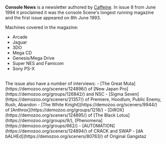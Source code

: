 **Console News** is a newsletter authored by [Caffeine](https://demozoo.org/sceners/91101/). In issue 8 from June 1994 it proclaimed it was the console Scene's longest running magazine and the first issue appeared on 8th June 1993.

Machines covered in the magazine:
- Arcade
- Jaguar
- 3DO
- Mega CD
- Genesis/Mega Drive
- Super NES and Famicom
- Sony PS-X

<br>
The issue also have a number of interviews:
- [The Great Muta](https://demozoo.org/sceners/124896/) of [New Japan Pro](https://demozoo.org/groups/126842/) and NSC
- [Sigma Seven](https://demozoo.org/sceners/21357/) of Premiere, Hoodlum, Public Enemy, Rush, Abandon
- [The White Knight](https://demozoo.org/sceners/9944/) of [Anthrox](https://demozoo.org/groups/1218/)
- [DiROX](https://demozoo.org/sceners/124895/) of [The Black Lotus](https://demozoo.org/groups/9/), [Phenomena](https://demozoo.org/groups/662/)
- [AUTOMATION](https://demozoo.org/sceners/124894/) of CRACK and SWAP
- [dA bALHEd](https://demozoo.org/sceners/80763/) of Original Gangstaz